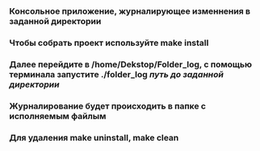 ###  Консольное приложение, журналирующее изменнения в заданной директории

### Чтобы собрать проект используйте  make install

### Далее перейдите в /home/Dekstop/Folder_log, с помощью терминала запустите ./folder_log *путь до заданной директории* 

### Журналирование будет происходить в папке с исполняемым файлым

###  Для удаления make uninstall, make clean
